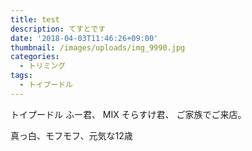 ```yaml
---
title: test
description: てすとです
date: '2018-04-03T11:46:26+09:00'
thumbnail: /images/uploads/img_9990.jpg
categories:
  - トリミング
tags:
  - トイプードル
---
```

トイプードル ふー君、 MIX そらすけ君、 ご家族でご来店。

 真っ白、モフモフ、元気な12歳
